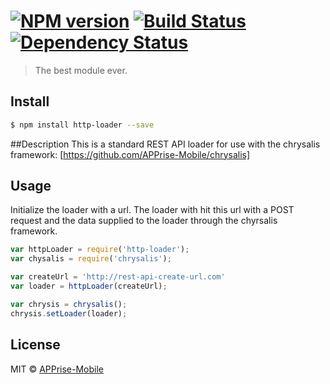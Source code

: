 #  [![NPM version][npm-image]][npm-url] [![Build Status][travis-image]][travis-url] [![Dependency Status][daviddm-image]][daviddm-url]

> The best module ever.


## Install

```sh
$ npm install http-loader --save
```

##Description
This is a standard REST API loader for use with the chrysalis framework: [https://github.com/APPrise-Mobile/chrysalis]


## Usage
Initialize the loader with a url.  The loader with hit this url with a POST request and the data supplied to the loader through the chyrsalis framework.

```js
var httpLoader = require('http-loader');
var chysalis = require('chrysalis');

var createUrl = 'http://rest-api-create-url.com'
var loader = httpLoader(createUrl);

var chrysis = chrysalis();
chrysis.setLoader(loader);
```


## License

MIT © [APPrise-Mobile]()


[npm-image]: https://badge.fury.io/js/http-loader.svg
[npm-url]: https://npmjs.org/package/http-loader
[travis-image]: https://travis-ci.org/APPrise-Mobile/http-loader.svg?branch=master
[travis-url]: https://travis-ci.org/APPrise-Mobile/http-loader
[daviddm-image]: https://david-dm.org/APPrise-Mobile/http-loader.svg?theme=shields.io
[daviddm-url]: https://david-dm.org/APPrise-Mobile/http-loader

